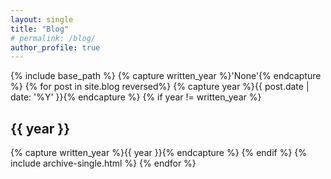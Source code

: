 ```yaml
---
layout: single
title: "Blog"
# permalink: /blog/
author_profile: true
---
```


{% include base_path %}
{% capture written_year %}'None'{% endcapture %}
{% for post in site.blog reversed%}
  {% capture year %}{{ post.date | date: '%Y' }}{% endcapture %}
  {% if year != written_year %}
<h2 id="{{ year | slugify }}" class="archive__subtitle">{{ year }}</h2>
	{% capture written_year %}{{ year }}{% endcapture %}
  {% endif %}
  {% include archive-single.html %}
{% endfor %}